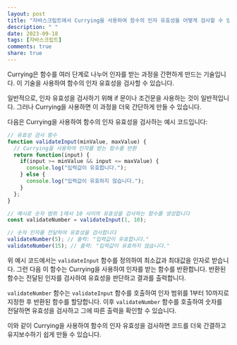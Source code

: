 ```yaml
---
layout: post
title: "자바스크립트에서 Currying을 사용하여 함수의 인자 유효성을 어떻게 검사할 수 있나요?"
description: " "
date: 2023-09-18
tags: [자바스크립트]
comments: true
share: true
---
```


Currying은 함수를 여러 단계로 나누어 인자를 받는 과정을 간편하게 만드는 기술입니다. 이 기술을 사용하여 함수의 인자 유효성을 검사할 수 있습니다. 

일반적으로, 인자 유효성을 검사하기 위해 if 문이나 조건문을 사용하는 것이 일반적입니다. 그러나 Currying을 사용하면 이 과정을 더욱 간단하게 만들 수 있습니다. 

다음은 Currying을 사용하여 함수의 인자 유효성을 검사하는 예시 코드입니다:

```javascript
// 유효성 검사 함수
function validateInput(minValue, maxValue) {
  // Currying을 사용하여 인자를 받는 함수를 반환
  return function(input) {
    if(input >= minValue && input <= maxValue) {
      console.log("입력값이 유효합니다.");
    } else {
      console.log("입력값이 유효하지 않습니다.");
    }
  };
}

// 예시로 숫자 범위 1에서 10 사이의 유효성을 검사하는 함수를 생성합니다
const validateNumber = validateInput(1, 10);

// 숫자 인자를 전달하여 유효성을 검사합니다
validateNumber(5); // 출력: "입력값이 유효합니다."
validateNumber(15); // 출력: "입력값이 유효하지 않습니다."
```

위 예시 코드에서는 `validateInput` 함수를 정의하여 최소값과 최대값을 인자로 받습니다. 그런 다음 이 함수는 Currying을 사용하여 인자를 받는 함수를 반환합니다. 반환된 함수는 전달된 인자를 검사하여 유효성을 판단하고 결과를 출력합니다.

`validateNumber` 함수는 `validateInput` 함수를 호출하여 인자 범위를 1부터 10까지로 지정한 후 반환된 함수를 할당합니다. 이후 `validateNumber` 함수를 호출하여 숫자를 전달하면 유효성을 검사하고 그에 따른 출력을 확인할 수 있습니다.

이와 같이 Currying을 사용하여 함수의 인자 유효성을 검사하면 코드를 더욱 간결하고 유지보수하기 쉽게 만들 수 있습니다.
